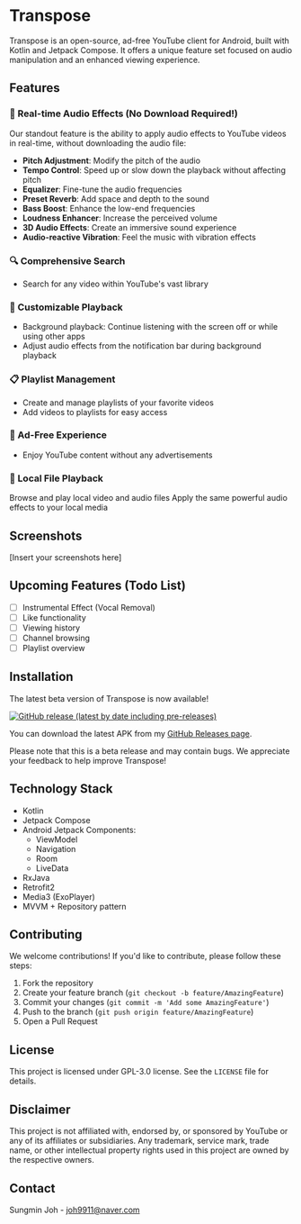 # Transpose

Transpose is an open-source, ad-free YouTube client for Android, built with Kotlin and Jetpack Compose. It offers a unique feature set focused on audio manipulation and an enhanced viewing experience.

## Features

### 🎵 Real-time Audio Effects (No Download Required!)

Our standout feature is the ability to apply audio effects to YouTube videos in real-time, without downloading the audio file:

- **Pitch Adjustment**: Modify the pitch of the audio
- **Tempo Control**: Speed up or slow down the playback without affecting pitch
- **Equalizer**: Fine-tune the audio frequencies
- **Preset Reverb**: Add space and depth to the sound
- **Bass Boost**: Enhance the low-end frequencies
- **Loudness Enhancer**: Increase the perceived volume
- **3D Audio Effects**: Create an immersive sound experience
- **Audio-reactive Vibration**: Feel the music with vibration effects

### 🔍 Comprehensive Search

- Search for any video within YouTube's vast library

### 🎨 Customizable Playback

- Background playback: Continue listening with the screen off or while using other apps
- Adjust audio effects from the notification bar during background playback

### 📋 Playlist Management

- Create and manage playlists of your favorite videos
- Add videos to playlists for easy access

### 🚫 Ad-Free Experience

- Enjoy YouTube content without any advertisements

### 💾 Local File Playback

Browse and play local video and audio files
Apply the same powerful audio effects to your local media

## Screenshots

[Insert your screenshots here]

## Upcoming Features (Todo List)

- [ ] Instrumental Effect (Vocal Removal)
- [ ] Like functionality
- [ ] Viewing history
- [ ] Channel browsing
- [ ] Playlist overview

## Installation

The latest beta version of Transpose is now available!

[![GitHub release (latest by date including pre-releases)](https://img.shields.io/github/v/release/joh9911/Transpose?include_prereleases)](https://github.com/joh9911/Transpose/releases/latest)

You can download the latest APK from my [GitHub Releases page](https://github.com/joh9911/Transpose/releases/tag/v0.1.0-beta).

Please note that this is a beta release and may contain bugs. We appreciate your feedback to help improve Transpose!

## Technology Stack

- Kotlin
- Jetpack Compose
- Android Jetpack Components:
  - ViewModel
  - Navigation
  - Room
  - LiveData
- RxJava
- Retrofit2
- Media3 (ExoPlayer)
- MVVM + Repository pattern

## Contributing

We welcome contributions! If you'd like to contribute, please follow these steps:

1. Fork the repository
2. Create your feature branch (`git checkout -b feature/AmazingFeature`)
3. Commit your changes (`git commit -m 'Add some AmazingFeature'`)
4. Push to the branch (`git push origin feature/AmazingFeature`)
5. Open a Pull Request

## License

This project is licensed under GPL-3.0 license. See the `LICENSE` file for details.

## Disclaimer

This project is not affiliated with, endorsed by, or sponsored by YouTube or any of its affiliates or subsidiaries. Any trademark, service mark, trade name, or other intellectual property rights used in this project are owned by the respective owners.

## Contact

Sungmin Joh - joh9911@naver.com


